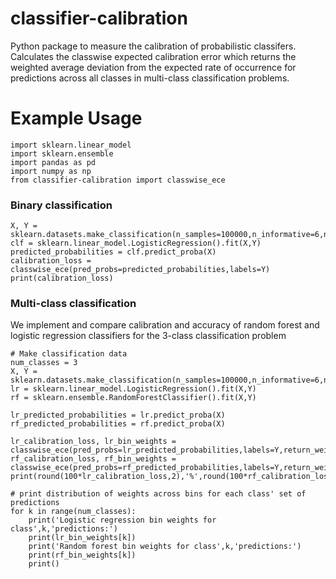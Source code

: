 
# classifier-calibration

Python package to measure the calibration of probabilistic classifers. Calculates the classwise expected calibration error which returns the weighted average deviation from the expected rate of occurrence for predictions across all classes in multi-class classification problems.


# Example Usage

```import sklearn.datasets
import sklearn.linear_model
import sklearn.ensemble
import pandas as pd
import numpy as np
from classifier-calibration import classwise_ece 
```


### Binary classification 

```# Make classification data
X, Y = sklearn.datasets.make_classification(n_samples=100000,n_informative=6,n_classes=2) 
clf = sklearn.linear_model.LogisticRegression().fit(X,Y)
predicted_probabilities = clf.predict_proba(X)
calibration_loss = classwise_ece(pred_probs=predicted_probabilities,labels=Y)
print(calibration_loss)
```

### Multi-class classification 
We implement and compare calibration and accuracy of random forest and logistic regression classifiers for the 3-class classification problem


```
# Make classification data
num_classes = 3
X, Y = sklearn.datasets.make_classification(n_samples=100000,n_informative=6,n_classes=num_classes) 
lr = sklearn.linear_model.LogisticRegression().fit(X,Y)
rf = sklearn.ensemble.RandomForestClassifier().fit(X,Y)

lr_predicted_probabilities = lr.predict_proba(X)
rf_predicted_probabilities = rf.predict_proba(X)

lr_calibration_loss, lr_bin_weights = classwise_ece(pred_probs=lr_predicted_probabilities,labels=Y,return_weights=True)
rf_calibration_loss, rf_bin_weights = classwise_ece(pred_probs=rf_predicted_probabilities,labels=Y,return_weights=True)
print(round(100*lr_calibration_loss,2),'%',round(100*rf_calibration_loss,2),'%')

# print distribution of weights across bins for each class' set of predictions
for k in range(num_classes):
    print('Logistic regression bin weights for class',k,'predictions:')
    print(lr_bin_weights[k])
    print('Random forest bin weights for class',k,'predictions:')
    print(rf_bin_weights[k])
    print()
```
